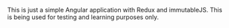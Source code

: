 This is just a simple Angular application with Redux and immutableJS. This is being used for testing and learning purposes only.
